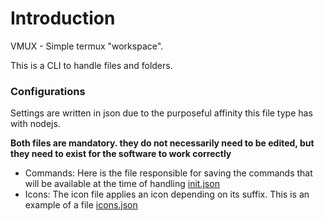 # Introduction

VMUX - Simple termux "workspace".

This is a CLI to handle files and folders.

### Configurations

Settings are written in json due to the purposeful affinity this file type has with nodejs.

**Both files are mandatory. they do not necessarily need to be edited, but they need to exist for the software to work correctly**

- Commands: Here is the file responsible for saving the commands that will be available at the time of handling [init.json](init.json)
- Icons: The icon file applies an icon depending on its suffix. This is an example of a file [icons.json](icons.json)
